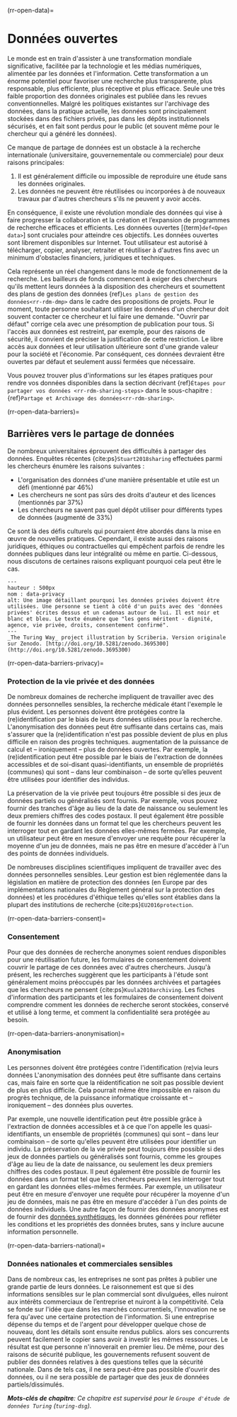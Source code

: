 (rr-open-data)=
# Données ouvertes

Le monde est en train d'assister à une transformation mondiale significative, facilitée par la technologie et les médias numériques, alimentée par les données et l'information. Cette transformation a un énorme potentiel pour favoriser une recherche plus transparente, plus responsable, plus efficiente, plus réceptive et plus efficace. Seule une très faible proportion des données originales est publiée dans les revues conventionnelles. Malgré les politiques existantes sur l'archivage des données, dans la pratique actuelle, les données sont principalement stockées dans des fichiers privés, pas dans les dépôts institutionnels sécurisés, et en fait sont perdus pour le public (et souvent même pour le chercheur qui a généré les données).

Ce manque de partage de données est un obstacle à la recherche internationale (universitaire, gouvernementale ou commerciale) pour deux raisons principales:

1. Il est généralement difficile ou impossible de reproduire une étude sans les données originales.
2. Les données ne peuvent être réutilisées ou incorporées à de nouveaux travaux par d'autres chercheurs s'ils ne peuvent y avoir accès.

En conséquence, il existe une révolution mondiale des données qui vise à faire progresser la collaboration et la création et l’expansion de programmes de recherche efficaces et efficients. Les données ouvertes [{term}`def<Open data>`] sont cruciales pour atteindre ces objectifs. Les données ouvertes sont librement disponibles sur Internet. Tout utilisateur est autorisé à télécharger, copier, analyser, retraiter et réutiliser à d'autres fins avec un minimum d'obstacles financiers, juridiques et techniques.

Cela représente un réel changement dans le mode de fonctionnement de la recherche. Les bailleurs de fonds commencent à exiger des chercheurs qu'ils mettent leurs données à la disposition des chercheurs et soumettent des plans de gestion des données {ref}`Les plans de gestion des données<rr-rdm-dmp>` dans le cadre des propositions de projets. Pour le moment, toute personne souhaitant utiliser les données d'un chercheur doit souvent contacter ce chercheur et lui faire une demande. "Ouvrir par défaut" corrige cela avec une présomption de publication pour tous. Si l'accès aux données est restreint, par exemple, pour des raisons de sécurité, il convient de préciser la justification de cette restriction. Le libre accès aux données et leur utilisation ultérieure sont d'une grande valeur pour la société et l'économie. Par conséquent, ces données devraient être ouvertes par défaut et seulement aussi fermées que nécessaire.

Vous pouvez trouver plus d'informations sur les étapes pratiques pour rendre vos données disponibles dans la section décrivant {ref}`Étapes pour partager vos données <rr-rdm-sharing-steps>` dans le sous-chapitre : {ref}`Partage et Archivage des données<rr-rdm-sharing>`.

(rr-open-data-barriers)=
## Barrières vers le partage de données
De nombreux universitaires éprouvent des difficultés à partager des données. Enquêtes récentes {cite:ps}`Stuart2018sharing` effectuées parmi les chercheurs énumère les raisons suivantes :

- L'organisation des données d'une manière présentable et utile est un défi (mentionné par 46%)
- Les chercheurs ne sont pas sûrs des droits d'auteur et des licences (mentionnés par 37%)
- Les chercheurs ne savent pas quel dépôt utiliser pour différents types de données (augmenté de 33%)

Ce sont là des défis culturels qui pourraient être abordés dans la mise en œuvre de nouvelles pratiques. Cependant, il existe aussi des raisons juridiques, éthiques ou contractuelles qui empêchent parfois de rendre les données publiques dans leur intégralité ou même en partie. Ci-dessous, nous discutons de certaines raisons expliquant pourquoi cela peut être le cas.

```{figure} ../../figures/data-privacy.jpg
---
hauteur : 500px
nom : data-privacy
alt: Une image détaillant pourquoi les données privées doivent être utilisées. Une personne se tient à côté d'un puits avec des 'données privées' écrites dessus et un cadenas autour de lui. Il est noir et blanc et bleu. Le texte énumère que "les gens méritent - dignité, agence, vie privée, droits, consentement confirmé".
---
_The Turing Way_ project illustration by Scriberia. Version originale sur Zenodo. [http://doi.org/10.5281/zenodo.3695300](http://doi.org/10.5281/zenodo.3695300)
```

(rr-open-data-barriers-privacy)=
### Protection de la vie privée et des données

De nombreux domaines de recherche impliquent de travailler avec des données personnelles sensibles, la recherche médicale étant l'exemple le plus évident. Les personnes doivent être protégées contre la (re)identification par le biais de leurs données utilisées pour la recherche. L'anonymisation des données peut être suffisante dans certains cas, mais s'assurer que la (re)identification n'est pas possible devient de plus en plus difficile en raison des progrès techniques. augmentation de la puissance de calcul et – ironiquement – plus de données ouvertes. Par exemple, la (re)identification peut être possible par le biais de l'extraction de données accessibles et de soi-disant quasi-identifiants, un ensemble de propriétés (communes) qui sont – dans leur combinaison – de sorte qu’elles peuvent être utilisées pour identifier des individus.

La préservation de la vie privée peut toujours être possible si des jeux de données partiels ou généralisés sont fournis. Par exemple, vous pouvez fournir des tranches d'âge au lieu de la date de naissance ou seulement les deux premiers chiffres des codes postaux. Il peut également être possible de fournir les données dans un format tel que les chercheurs peuvent les interroger tout en gardant les données elles-mêmes fermées. Par exemple, un utilisateur peut être en mesure d'envoyer une requête pour récupérer la moyenne d'un jeu de données, mais ne pas être en mesure d'accéder à l'un des points de données individuels.

De nombreuses disciplines scientifiques impliquent de travailler avec des données personnelles sensibles. Leur gestion est bien réglementée dans la législation en matière de protection des données (en Europe par des implémentations nationales du Règlement général sur la protection des données) et les procédures d'éthique telles qu'elles sont établies dans la plupart des institutions de recherche {cite:ps}`EU2016protection`.

(rr-open-data-barriers-consent)=
### Consentement

Pour que des données de recherche anonymes soient rendues disponibles pour une réutilisation future, les formulaires de consentement doivent couvrir le partage de ces données avec d'autres chercheurs. Jusqu'à présent, les recherches suggèrent que les participants à l'étude sont généralement moins préoccupés par les données archivées et partagées que les chercheurs ne pensent {cite:ps}`Kuula2010archiving`. Les fiches d'information des participants et les formulaires de consentement doivent comprendre comment les données de recherche seront stockées, conservé et utilisé à long terme, et comment la confidentialité sera protégée au besoin.

(rr-open-data-barriers-anonymisation)=
### Anonymisation

Les personnes doivent être protégées contre l'identification (re)via leurs données L'anonymisation des données peut être suffisante dans certains cas, mais faire en sorte que la réidentification ne soit pas possible devient de plus en plus difficile. Cela pourrait même être impossible en raison du progrès technique, de la puissance informatique croissante et – ironiquement – des données plus ouvertes.

Par exemple, une nouvelle identification peut être possible grâce à l'extraction de données accessibles et à ce que l'on appelle les quasi-identifiants, un ensemble de propriétés (communes) qui sont – dans leur combinaison – de sorte qu'elles peuvent être utilisées pour identifier un individu. La préservation de la vie privée peut toujours être possible si des jeux de données partiels ou généralisés sont fournis, comme les groupes d'âge au lieu de la date de naissance, ou seulement les deux premiers chiffres des codes postaux. Il peut également être possible de fournir les données dans un format tel que les chercheurs peuvent les interroger tout en gardant les données elles-mêmes fermées. Par exemple, un utilisateur peut être en mesure d'envoyer une requête pour récupérer la moyenne d'un jeu de données, mais ne pas être en mesure d'accéder à l'un des points de données individuels. Une autre façon de fournir des données anonymes est de fournir des [données synthétiques](https://en.wikipedia.org/wiki/Synthetic_data), les données générées pour refléter les conditions et les propriétés des données brutes, sans y inclure aucune information personnelle.

(rr-open-data-barriers-national)=
### Données nationales et commerciales sensibles

Dans de nombreux cas, les entreprises ne sont pas prêtes à publier une grande partie de leurs données. Le raisonnement est que si des informations sensibles sur le plan commercial sont divulguées, elles nuiront aux intérêts commerciaux de l’entreprise et nuiront à la compétitivité. Cela se fonde sur l'idée que dans les marchés concurrentiels, l'innovation ne se fera qu'avec une certaine protection de l'information. Si une entreprise dépense du temps et de l'argent pour développer quelque chose de nouveau, dont les détails sont ensuite rendus publics. alors ses concurrents peuvent facilement le copier sans avoir à investir les mêmes ressources. Le résultat est que personne n'innoverait en premier lieu. De même, pour des raisons de sécurité publique, les gouvernements refusent souvent de publier des données relatives à des questions telles que la sécurité nationale. Dans de tels cas, il ne sera peut-être pas possible d'ouvrir des données, ou il ne sera possible de partager que des jeux de données partiels/dissimulés.

***Mots-clés de chapitre**: Ce chapitre est supervisé pour le `Groupe d'étude de données Turing` (`turing-dsg`).*
